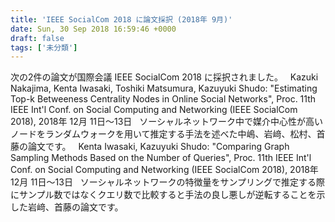 ```yaml
---
title: 'IEEE SocialCom 2018 に論文採択 (2018年 9月)'
date: Sun, 30 Sep 2018 16:59:46 +0000
draft: false
tags: ['未分類']
---
```


次の2件の論文が国際会議 IEEE SocialCom 2018 に採択されました。   Kazuki Nakajima, Kenta Iwasaki, Toshiki Matsumura, Kazuyuki Shudo: "Estimating Top-k Betweeness Centrality Nodes in Online Social Networks", Proc. 11th IEEE Int'l Conf. on Social Computing and Networking (IEEE SocialCom 2018), 2018年 12月 11日〜13日   ソーシャルネットワーク中で媒介中心性が高いノードをランダムウォークを用いて推定する手法を述べた中嶋、岩﨑、松村、首藤の論文です。   Kenta Iwasaki, Kazuyuki Shudo: "Comparing Graph Sampling Methods Based on the Number of Queries", Proc. 11th IEEE Int'l Conf. on Social Computing and Networking (IEEE SocialCom 2018), 2018年 12月 11日〜13日   ソーシャルネットワークの特徴量をサンプリングで推定する際にサンプル数ではなくクエリ数で比較すると手法の良し悪しが逆転することを示した岩﨑、首藤の論文です。